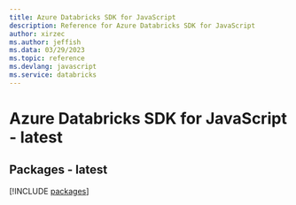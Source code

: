 ```yaml
---
title: Azure Databricks SDK for JavaScript
description: Reference for Azure Databricks SDK for JavaScript
author: xirzec
ms.author: jeffish
ms.data: 03/29/2023
ms.topic: reference
ms.devlang: javascript
ms.service: databricks
---
```

# Azure Databricks SDK for JavaScript - latest
## Packages - latest
[!INCLUDE [packages](databricks-index.md)]